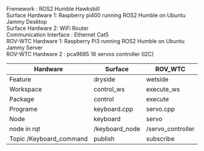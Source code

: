 Fremework : ROS2 Humble Hawksbill   
Surface Hardware 1: Raspberry pi400 running ROS2 Humble on Ubuntu Jammy Desktop   
Surface Hardware 2: WiFi Router   
Communication Interface : Ethernet Cat5   
ROV-WTC Hardware 1: Raspberry Pi3 running ROS2 Humble on Ubuntu Jammy Server   
ROV-WTC Hardware 2 : pca9685 16 servos controller (I2C)  


|Hardware|Surface|ROV_WTC|
|---|---|---|
|Feature|dryside|wetside|
|Workspace|control_ws|execute_ws|
|Package|control|execute|
|Programe|keyboard.cpp|servo.cpp|
|Node|keyboard|servo|
|node in rqt|/keyboard_node|/servo_controller|
|Topic /Keyboard_command|publish|subscribe|
